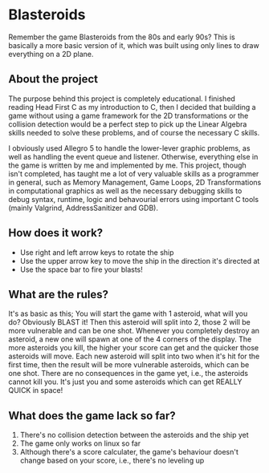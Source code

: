 # Blasteroids
Remember the game Blasteroids from the 80s and early 90s?
This is basically a more basic version of it, which was built using only lines to draw everything on a 2D plane.

## About the project
The purpose behind this project is completely educational. I finished reading Head First C as my introduction to C,
then I decided that building a game without using a game framework for the 2D transformations or the collision detection
would be a perfect step to pick up the Linear Algebra skills needed to solve these problems, and of course the necessary C skills.

I obviously used Allegro 5 to handle the lower-lever graphic problems, as well as handling the event queue and listener.
Otherwise, everything else in the game is written by me and implemented by me. This project, though isn't completed,
has taught me a lot of very valuable skills as a programmer in general,
such as Memory Management, Game Loops, 2D Transformations in computational graphics as well as
the necessary debugging skills to debug syntax, runtime, logic and behavourial errors using important C tools (mainly Valgrind, AddressSanitizer and GDB).

## How does it work?
* Use right and left arrow keys to rotate the ship
* Use the upper arrow key to move the ship in the direction it's directed at
* Use the space bar to fire your blasts!

## What are the rules?
It's as basic as this; You will start the game with 1 asteroid, what will you do? Obviously BLAST it! Then this asteroid will split into 2,
those 2 will be more vulnerable and can be one shot. Whenever you completely destroy an asteroid, a new one will spawn at one of the 4 corners of the display.
The more asteroids you kill, the higher your score can get and the quicker those asteroids will move. Each new asteroid will split into two
when it's hit for the first time, then the result will be more vulnerable asteroids, which can be one shot. There are no consequences in the game yet, i.e.,
the asteroids cannot kill you. It's just you and some asteroids which can get REALLY QUICK in space!

## What does the game lack so far?
1. There's no collision detection between the asteroids and the ship yet
2. The game only works on linux so far
3. Although there's a score calculater, the game's behaviour doesn't change based on your score, i.e., there's no leveling up
